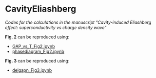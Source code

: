 # CavityEliashberg
_Codes for the calculations in the manuscript "Cavity-induced Eliashberg effect: superconductivity vs charge density wave"_ 

**Fig. 2** can be reproduced using:
- [GAP_vs_T_Fig2.ipynb](/GAP_vs_T_Fig2.ipynb)
- [phasediagram_Fig2.ipynb](/phasediagram_Fig2.ipynb)

**Fig. 3** can be reproduced using:
- [delgapn_Fig3.ipynb](delgapn_Fig3.ipynb)

